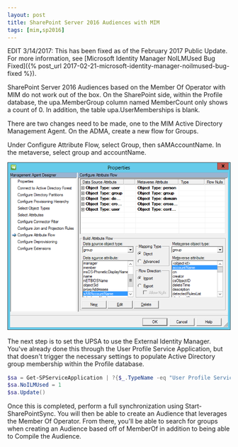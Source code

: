 ```yaml
---
layout: post
title: SharePoint Server 2016 Audiences with MIM
tags: [mim,sp2016]
---
```


EDIT 3/14/2017: This has been fixed as of the February 2017 Public Update. For more information, see [Microsoft Identity Manager NoILMUsed Bug Fixed]({% post_url 2017-02-21-microsoft-identity-manager-noilmused-bug-fixed %}).

SharePoint Server 2016 Audiences based on the Member Of Operator with MIM do not work out of the box. On the SharePoint side, within the Profile database, the upa.MemberGroup column named MemberCount only shows a count of 0. In addition, the table upa.UserMemberships is blank.

There are two changes need to be made, one to the MIM Active Directory Management Agent. On the ADMA, create a new flow for Groups.

Under Configure Attribute Flow, select Group, then sAMAccountName. In the metaverse, select group and accountName.

![ADMAGroups](/assets/images/2016/04/ADMAGroups.png)

The next step is to set the UPSA to use the External Identity Manager. You've already done this through the User Profile Service Application, but that doesn't trigger the necessary settings to populate Active Directory group membership within the Profile database.

```powershell
$sa = Get-SPServiceApplication | ?{$_.TypeName -eq "User Profile Service Application"}
$sa.NoILMUsed = 1
$sa.Update()
```

Once this is completed, perform a full synchronization using Start-SharePointSync. You will then be able to create an Audience that leverages the Member Of Operator. From there, you'll be able to search for groups when creating an Audience based off of MemberOf in addition to being able to Compile the Audience.
